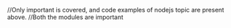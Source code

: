 //Only important is covered, and code examples of nodejs topic are present above.
//Both the modules are important
